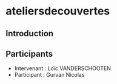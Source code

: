 # ateliersdecouvertes

## Introduction

## Participants

- Intervenant : Loïc VANDERSCHOOTEN
- Participant : Gurvan Nicolas